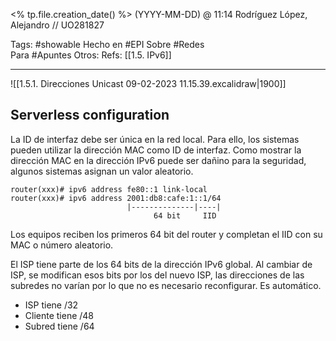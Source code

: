 <% tp.file.creation_date() %> (YYYY-MM-DD) @ 11:14
Rodríguez López, Alejandro // UO281827

Tags:
	#showable
	Hecho en #EPI
	Sobre #Redes  
	Para #Apuntes 
	Otros: 
	Refs: [[1.5. IPv6]]
 
<hr>

![[1.5.1. Direcciones Unicast 09-02-2023 11.15.39.excalidraw|1900]]

## Serverless configuration
La ID de interfaz debe ser única en la red local. Para ello, los sistemas pueden utilizar la dirección MAC como ID de interfaz.
Como mostrar la dirección MAC en la dirección IPv6 puede ser dañino para la seguridad, algunos sistemas asignan un valor aleatorio.

```
router(xxx)# ipv6 address fe80::1 link-local
router(xxx)# ipv6 address 2001:db8:cafe:1::1/64
                          |--------------|----|
						        64 bit     IID
```
Los equipos reciben los primeros 64 bit del router y completan el IID con su MAC o número aleatorio.

El ISP tiene parte de los 64 bits de la dirección IPv6 global.
Al cambiar de ISP, se modifican esos bits por los del nuevo ISP, las direcciones de las subredes no varían por lo que no es necesario reconfigurar. Es automático.

- ISP tiene /32
- Cliente tiene /48
- Subred tiene /64

